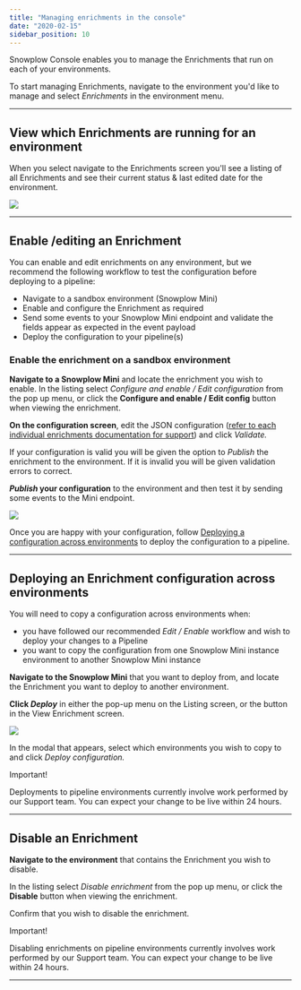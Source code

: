 ```yaml
---
title: "Managing enrichments in the console"
date: "2020-02-15"
sidebar_position: 10
---
```


Snowplow Console enables you to manage the Enrichments that run on each of your environments.

To start managing Enrichments, navigate to the environment you'd like to manage and select _Enrichments_ in the environment menu.

* * *

## View which Enrichments are running for an environment

When you select navigate to the Enrichments screen you'll see a listing of all Enrichments and see their current status & last edited date for the environment.

![](images/ViewEnrichments.gif)

* * *

## Enable /editing an Enrichment

You can enable and edit enrichments on any environment, but we recommend the following workflow to test the configuration before deploying to a pipeline:

- Navigate to a sandbox environment (Snowplow Mini)
- Enable and configure the Enrichment as required
- Send some events to your Snowplow Mini endpoint and validate the fields appear as expected in the event payload
- Deploy the configuration to your pipeline(s)

### Enable the enrichment on a sandbox environment

**Navigate to a Snowplow Mini** and locate the enrichment you wish to enable. In the listing select _Configure and enable / Edit configuration_ from the pop up menu, or click the **Configure and enable / Edit config** button when viewing the enrichment.

**On the configuration screen**, edit the JSON configuration ([refer to each individual enrichments documentation for support](/docs/enriching-your-data/available-enrichments/index.md)) and click _Validate._

If your configuration is valid you will be given the option to _Publish_ the enrichment to the environment. If it is invalid you will be given validation errors to correct.

**_Publish_ your configuration** to the environment and then test it by sending some events to the Mini endpoint.

![](images/EnableEnrichment.gif)

Once you are happy with your configuration, follow [Deploying a configuration across environments](#deploy) to deploy the configuration to a pipeline.

* * *

## Deploying an Enrichment configuration across environments

You will need to copy a configuration across environments when:

- you have followed our recommended _Edit / Enable_ workflow and wish to deploy your changes to a Pipeline
- you want to copy the configuration from one Snowplow Mini instance environment to another Snowplow Mini instance

**Navigate to the Snowplow Mini** that you want to deploy from, and locate the Enrichment you want to deploy to another environment.

**Click _Deploy_** in either the pop-up menu on the Listing screen, or the button in the View Enrichment screen.

![](images/DisableEnrichment.gif)

In the modal that appears, select which environments you wish to copy to and click _Deploy configuration._

Important!

Deployments to pipeline environments currently involve work performed by our Support team. You can expect your change to be live within 24 hours.

* * *

## Disable an Enrichment

**Navigate to the environment** that contains the Enrichment you wish to disable.

In the listing select _Disable enrichment_ from the pop up menu, or click the **Disable** button when viewing the enrichment.

Confirm that you wish to disable the enrichment.

Important!

Disabling enrichments on pipeline environments currently involves work performed by our Support team. You can expect your change to be live within 24 hours.

* * *
